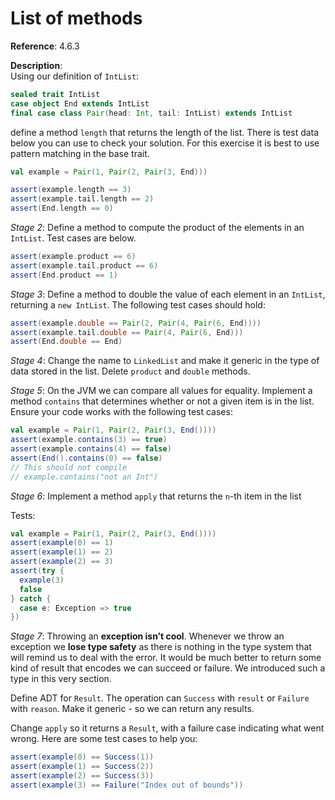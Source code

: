 # List of methods

**Reference**: 4.6.3

**Description**:  
Using our definition of `IntList`:

```scala
sealed trait IntList
case object End extends IntList
final case class Pair(head: Int, tail: IntList) extends IntList
```

define a method `length` that returns the length of the list.
There is test data below you can use to check your solution.
For this exercise it is best to use pattern matching in the
base trait.

```scala
val example = Pair(1, Pair(2, Pair(3, End)))

assert(example.length == 3)
assert(example.tail.length == 2)
assert(End.length == 0)
```

*Stage 2*: Define a method to compute the product of the elements
in an `IntList`. Test cases are below.

```scala
assert(example.product == 6)
assert(example.tail.product == 6)
assert(End.product == 1)
```

*Stage 3*: Define a method to double the value of each element
in an `IntList`, returning a `new IntList`. The following test
cases should hold:

```scala
assert(example.double == Pair(2, Pair(4, Pair(6, End))))
assert(example.tail.double == Pair(4, Pair(6, End)))
assert(End.double == End)
```

*Stage 4*: Change the name to `LinkedList` and make it generic in the
type of data stored in the list. Delete `product` and `double` methods.

*Stage 5*: On the JVM we can compare all values for
equality. Implement a method `contains` that determines
whether or not a given item is in the list. Ensure your
code works with the following test cases:

```scala
val example = Pair(1, Pair(2, Pair(3, End())))
assert(example.contains(3) == true)
assert(example.contains(4) == false)
assert(End().contains(0) == false)
// This should not compile
// example.contains("not an Int")
```

*Stage 6*: Implement a method `apply` that returns the
`n`-th item in the list

Tests:

```scala
val example = Pair(1, Pair(2, Pair(3, End())))
assert(example(0) == 1)
assert(example(1) == 2)
assert(example(2) == 3)
assert(try {
  example(3)
  false
} catch {
  case e: Exception => true
})
```

*Stage 7*: Throwing an **exception isn’t cool**.
Whenever we throw an exception we **lose type safety** as
there is nothing in the type system that will remind us
to deal with the error. It would be much better to return
some kind of result that encodes we can succeed or failure.
We introduced such a type in this very section.

Define ADT for `Result`. The operation can `Success` with `result` or `Failure` with `reason`. Make it generic - so
we can return any results.

Change `apply` so it returns a `Result`, with a failure
case indicating what went wrong. Here are some test cases
to help you:

```scala
assert(example(0) == Success(1))
assert(example(1) == Success(2))
assert(example(2) == Success(3))
assert(example(3) == Failure("Index out of bounds"))
```
